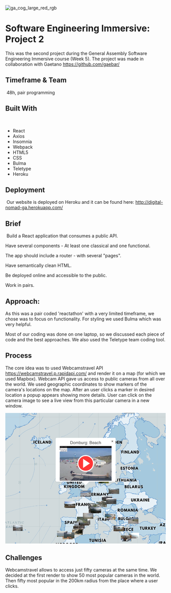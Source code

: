 ![ga_cog_large_red_rgb](https://cloud.githubusercontent.com/assets/40461/8183776/469f976e-1432-11e5-8199-6ac91363302b.png)
​
# Software Engineering Immersive: Project 2
This was the second project during the General Assembly Software Engineering Immersive course (Week 5). The project was made in collaboration with Gaetano https://github.com/gaebar/
​
## Timeframe & Team
​
48h, pair programming
​
## Built With
​
* React
* Axios
* Insomnia
* Webpack
* HTML5
* CSS
* Bulma
* Teletype
* Heroku

## Deployment
​
Our website is deployed on Heroku and it can be found here: http://digital-nomad-ga.herokuapp.com/

## Brief
​
Build a React application that consumes a public API.

Have several components - At least one classical and one functional.

The app should include a router - with several "pages".

Have semantically clean HTML.

Be deployed online and accessible to the public.

Work in pairs.

## Approach:

As this was a pair coded 'reactathon' with a very limited timeframe, we chose was to focus on functionality. For styling we used Bulma which was very helpful.

Most of our coding was done on one laptop, so we discussed each piece of code and the best approaches. We also used the Teletype team coding tool.

## Process

The core idea was to used Webcamstravel API https://webcamstravel.p.rapidapi.com/ and render it on a map (for which we used Mapbox). Webcam API gave us access to public cameras from all over the world. We used geographic coordinates to show markers of the camera's locations on the map. After an user clicks a marker in desired location a popup appears showing more details. User can click on the camera image to see a live view from this particular camera in a new window.

<img src="src/assets/Screenshot.png" width="900">

## Challenges

Webcamstravel allows to access just fifty cameras at the same time. We decided at the first render to show 50 most popular cameras in the world. Then fifty most popular in the 200km radius from the place where a user clicks.
